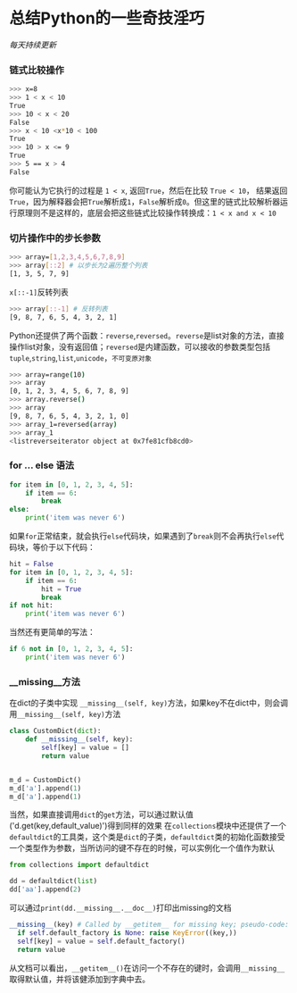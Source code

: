 # 总结Python的一些奇技淫巧

_每天持续更新_

### 链式比较操作
```bash
>>> x=8
>>> 1 < x < 10
True
>>> 10 < x < 20
False
>>> x < 10 <x*10 < 100
True
>>> 10 > x <= 9
True
>>> 5 == x > 4
False
```

你可能认为它执行的过程是 `1 < x`, 返回`True`，然后在比较 `True < 10`， 结果返回`True`，因为解释器会把`True`解析成`1`，`False`解析成`0`。但这里的链式比较解析器运行原理则不是这样的，底层会把这些链式比较操作转换成：`1 < x and x < 10` 
### 切片操作中的步长参数
```bash
>>> array=[1,2,3,4,5,6,7,8,9]
>>> array[::2] # 以步长为2遍历整个列表
[1, 3, 5, 7, 9]
```
`x[::-1]`反转列表
```bash
>>> array[::-1] # 反转列表
[9, 8, 7, 6, 5, 4, 3, 2, 1]
```
Python还提供了两个函数：`reverse`,`reversed`。`reverse`是list对象的方法，直接操作list对象，没有返回值；`reversed`是内建函数，可以接收的参数类型包括 `tuple`,`string`,`list`,`unicode`，`不可变原对象`
```bash
>>> array=range(10)
>>> array
[0, 1, 2, 3, 4, 5, 6, 7, 8, 9]
>>> array.reverse()
>>> array
[9, 8, 7, 6, 5, 4, 3, 2, 1, 0]
>>> array_1=reversed(array)
>>> array_1
<listreverseiterator object at 0x7fe81cfb8cd0>
```
### for ... else 语法
```python
for item in [0, 1, 2, 3, 4, 5]:
    if item == 6:
        break
else:
    print('item was never 6')
```
如果`for`正常结束，就会执行`else`代码块，如果遇到了`break`则不会再执行`else`代码块，等价于以下代码：
```python
hit = False
for item in [0, 1, 2, 3, 4, 5]:
    if item == 6:
        hit = True
        break
if not hit:
    print('item was never 6')
```
当然还有更简单的写法：
```python
if 6 not in [0, 1, 2, 3, 4, 5]:
    print('item was never 6')
```
### __missing__方法
在dict的子类中实现 `__missing__(self, key)`方法，如果key不在dict中，则会调用`__missing__(self, key)`方法
```python
class CustomDict(dict):
    def __missing__(self, key):
        self[key] = value = []
        return value


m_d = CustomDict()
m_d['a'].append(1)
m_d['a'].append(1)
```
当然，如果直接调用`dict`的`get`方法，可以通过默认值('d.get(key,default_value)')得到同样的效果
在`collections`模块中还提供了一个`defaultdict`的工具类，这个类是`dict`的子类，`defaultdict`类的初始化函数接受一个类型作为参数，当所访问的键不存在的时候，可以实例化一个值作为默认
```python
from collections import defaultdict

dd = defaultdict(list)
dd['aa'].append(2)
```
可以通过`print(dd.__missing__.__doc__)`打印出missing的文档
```python
__missing__(key) # Called by __getitem__ for missing key; pseudo-code:
  if self.default_factory is None: raise KeyError((key,))
  self[key] = value = self.default_factory()
  return value
```
从文档可以看出，`__getitem__()`在访问一个不存在的键时，会调用`__missing__`取得默认值，并将该健添加到字典中去。
